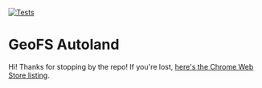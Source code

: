 [![Tests](https://github.com/GeoFS-Autoland/autoland/actions/workflows/tests.yml/badge.svg)](https://github.com/GeoFS-Autoland/autoland/actions/workflows/tests.yml)

# GeoFS Autoland

Hi! Thanks for stopping by the repo! If you're lost, [here's the Chrome Web Store listing](https://chrome.google.com/webstore/detail/flhbafggaeidplgimldpkkhkeikejlfd).
